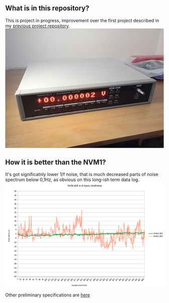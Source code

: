 ## What is in this repository?
This is project in progress, improvement over the first project described in my  [previous project repository](https://github.com/jaromir-sukuba/nvm). 
![Outside view](/media/overall.jpg?raw=true)

## How it is better than the NVM1?
It's got significatnly lower 1/f noise, that is much decreased parts of noise spectrum below 0,1Hz, as obvious on this long-ish term data log. 
![NVM1 versus NVM2 comparison](/media/NVM_comparison.png?raw=true)

Other preliminary specifications are [here](https://github.com/jaromir-sukuba/nvm2/blob/main/media/specs_preliminary.pdf)

